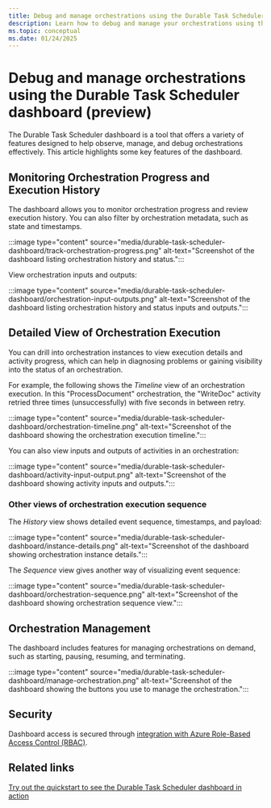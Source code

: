 ```yaml
---
title: Debug and manage orchestrations using the Durable Task Scheduler dashboard (preview)
description: Learn how to debug and manage your orchestrations using the Durable Task Scheduler.
ms.topic: conceptual
ms.date: 01/24/2025
---
```


# Debug and manage orchestrations using the Durable Task Scheduler dashboard (preview)

The Durable Task Scheduler dashboard is a tool that offers a variety of features designed to help observe, manage, and debug orchestrations effectively. This article highlights some key features of the dashboard. 

## Monitoring Orchestration Progress and Execution History

The dashboard allows you to monitor orchestration progress and review execution history. You can also filter by orchestration metadata, such as state and timestamps.

:::image type="content" source="media/durable-task-scheduler-dashboard/track-orchestration-progress.png" alt-text="Screenshot of the dashboard listing orchestration history and status.":::

View orchestration inputs and outputs:

:::image type="content" source="media/durable-task-scheduler-dashboard/orchestration-input-outputs.png" alt-text="Screenshot of the dashboard listing orchestration history and status inputs and outputs.":::

## Detailed View of Orchestration Execution

You can drill into orchestration instances to view execution details and activity progress, which can help in diagnosing problems or gaining visibility into the status of an orchestration.

For example, the following shows the *Timeline* view of an orchestration execution. In this "ProcessDocument" orchestration, the "WriteDoc" activity retried three times (unsuccessfully) with five seconds in between retry.

:::image type="content" source="media/durable-task-scheduler-dashboard/orchestration-timeline.png" alt-text="Screenshot of the dashboard showing the orchestration execution timeline.":::

You can also view inputs and outputs of activities in an orchestration:

:::image type="content" source="media/durable-task-scheduler-dashboard/activity-input-output.png" alt-text="Screenshot of the dashboard showing activity inputs and outputs.":::

### Other views of orchestration execution sequence

The *History* view shows detailed event sequence, timestamps, and payload:

:::image type="content" source="media/durable-task-scheduler-dashboard/instance-details.png" alt-text="Screenshot of the dashboard showing orchestration instance details.":::

The *Sequence* view gives another way of visualizing event sequence:

:::image type="content" source="media/durable-task-scheduler-dashboard/orchestration-sequence.png" alt-text="Screenshot of the dashboard showing orchestration sequence view.":::

## Orchestration Management 

The dashboard includes features for managing orchestrations on demand, such as starting, pausing, resuming, and terminating.

:::image type="content" source="media/durable-task-scheduler-dashboard/manage-orchestration.png" alt-text="Screenshot of the dashboard showing the buttons you use to manage the orchestration.":::

## Security 

Dashboard access is secured through [integration with Azure Role-Based Access Control (RBAC)](./develop-with-durable-task-scheduler.md#accessing-dts-dashboard).

## Related links

[Try out the quickstart to see the Durable Task Scheduler dashboard in action](./quickstart-durable-task-scheduler.md)
